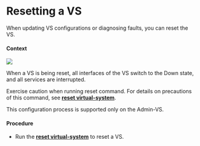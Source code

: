 Resetting a VS
==============

When updating VS configurations or diagnosing faults, you can reset the VS.

#### Context

![](../../../../public_sys-resources/note_3.0-en-us.png) 

When a VS is being reset, all interfaces of the VS switch to the Down state, and all services are interrupted.

Exercise caution when running reset command. For details on precautions of this command, see [**reset virtual-system**](cmdqueryname=reset+virtual-system).

This configuration process is supported only on the Admin-VS.

#### Procedure

* Run the [**reset virtual-system**](cmdqueryname=reset+virtual-system) to reset a VS.